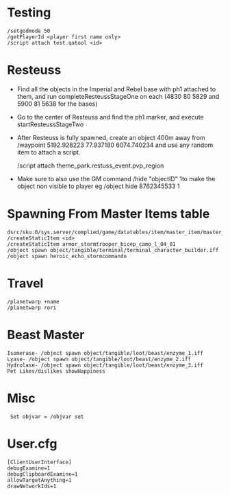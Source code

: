 # Testing

    /setgodmode 50 
    /getPlayerId <player first name only> 
    /script attach test.qatool <id>

# Resteuss

* Find all the objects in the Imperial and Rebel base with ph1 attached to them, and run completeResteussStageOne on each (4830 80 5829 and 5900 81 5638 for the bases)
* Go to the center of Resteuss and find the ph1 marker, and execute startResteussStageTwo
* After Resteuss is fully spawned, create an object 400m away from /waypoint 5192.928223 77.937180 6074.740234 and use any random item to attach a script.

    /script attach theme_park.restuss_event.pvp_region

* Make sure to also use the GM command /hide "objectID" 1to make the object non visible to player eg   /object hide 8762345533 1

# Spawning From Master Items table

    dsrc/sku.0/sys.server/complied/game/datatables/item/master_item/master_item.tab 
    /createStaticItem <id> 
    /createStaticItem armor_stormtrooper_bicep_camo_l_04_01 
    /object spawn object/tangible/terminal/terminal_character_builder.iff 
    /object spawn heroic_echo_stormcommando 

# Travel

    /planetwarp +name 
    /planetwarp rori 

# Beast Master

    Isomerase- /object spawn object/tangible/loot/beast/enzyme_1.iff 
    Lyase- /object spawn object/tangible/loot/beast/enzyme_2.iff 
    Hydrolase- /object spawn object/tangible/loot/beast/enzyme_3.iff 
    Pet Likes/dislikes showHappiness 

# Misc

     Set objvar = /objvar set 

# User.cfg

    [ClientUserInterface] 
    debugExamine=1 
    debugClipboardExamine=1 
    allowTargetAnything=1 
    drawNetworkIds=1
